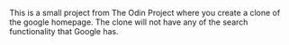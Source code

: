 This is a small project from The Odin Project where you create a clone of the google homepage. The clone will not have any of the search functionality that Google has.


